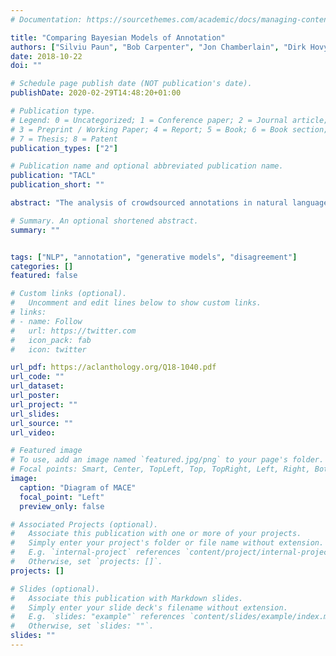 ```yaml
---
# Documentation: https://sourcethemes.com/academic/docs/managing-content/

title: "Comparing Bayesian Models of Annotation"
authors: ["Silviu Paun", "Bob Carpenter", "Jon Chamberlain", "Dirk Hovy", "Udo Kruschwitz", "Massimo Poesio"]
date: 2018-10-22
doi: ""

# Schedule page publish date (NOT publication's date).
publishDate: 2020-02-29T14:48:20+01:00

# Publication type.
# Legend: 0 = Uncategorized; 1 = Conference paper; 2 = Journal article;
# 3 = Preprint / Working Paper; 4 = Report; 5 = Book; 6 = Book section;
# 7 = Thesis; 8 = Patent
publication_types: ["2"]

# Publication name and optional abbreviated publication name.
publication: "TACL"
publication_short: ""

abstract: "The analysis of crowdsourced annotations in natural language processing is concerned with identifying (1) gold standard labels, (2) annotator accuracies and biases, and (3) item difficulties and error patterns. Traditionally, majority voting was used for 1, and coefficients of agreement for 2 and 3. Lately, model-based analysis of corpus annotations have proven better at all three tasks. But there has been relatively little work comparing them on the same datasets. This paper aims to fill this gap by analyzing six models of annotation, covering different approaches to annotator ability, item difficulty, and parameter pooling (tying) across annotators and items. We evaluate these models along four aspects: comparison to gold labels, predictive accuracy for new annotations, annotator characterization, and item difficulty, using four datasets with varying degrees of noise in the form of random (spammy) annotators. We conclude with guidelines for model selection, application, and implementation."

# Summary. An optional shortened abstract.
summary: ""


tags: ["NLP", "annotation", "generative models", "disagreement"]
categories: []
featured: false

# Custom links (optional).
#   Uncomment and edit lines below to show custom links.
# links:
# - name: Follow
#   url: https://twitter.com
#   icon_pack: fab
#   icon: twitter

url_pdf: https://aclanthology.org/Q18-1040.pdf
url_code: ""
url_dataset:
url_poster:
url_project: ""
url_slides:
url_source: ""
url_video:

# Featured image
# To use, add an image named `featured.jpg/png` to your page's folder.
# Focal points: Smart, Center, TopLeft, Top, TopRight, Left, Right, BottomLeft, Bottom, BottomRight.
image:
  caption: "Diagram of MACE"
  focal_point: "Left"
  preview_only: false

# Associated Projects (optional).
#   Associate this publication with one or more of your projects.
#   Simply enter your project's folder or file name without extension.
#   E.g. `internal-project` references `content/project/internal-project/index.md`.
#   Otherwise, set `projects: []`.
projects: []

# Slides (optional).
#   Associate this publication with Markdown slides.
#   Simply enter your slide deck's filename without extension.
#   E.g. `slides: "example"` references `content/slides/example/index.md`.
#   Otherwise, set `slides: ""`.
slides: ""
---
```

